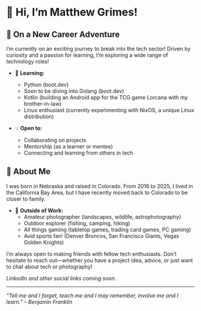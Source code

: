 # 👋 Hi, I’m Matthew Grimes!

## 🚀 On a New Career Adventure

I’m currently on an exciting journey to break into the tech sector! Driven by curiosity and a passion for learning, I’m exploring a wide range of technology roles!

- 🌱 **Learning:**  
  - Python (boot.dev)
  - Soon to be diving into Golang (boot.dev)
  - Kotlin (building an Android app for the TCG game Lorcana with my brother-in-law)
  - Linux enthusiast (currently experimenting with NixOS, a unique Linux distribution)

- 💡 **Open to:**  
  - Collaborating on projects  
  - Mentorship (as a learner or mentee)
  - Connecting and learning from others in tech

## 🧠 About Me

I was born in Nebraska and raised in Colorado. From 2016 to 2025, I lived in the California Bay Area, but I have recently moved back to Colorado to be closer to family.  

- 📸 **Outside of Work:**  
  - Amateur photographer (landscapes, wildlife, astrophotography)
  - Outdoor explorer (fishing, camping, hiking)
  - All things gaming (tabletop games, trading card games, PC gaming)
  - Avid sports fan! (Denver Broncos, San Francisco Giants, Vegas Golden Knights)

I’m always open to making friends with fellow tech enthusiasts. Don’t hesitate to reach out—whether you have a project idea, advice, or just want to chat about tech or photography!

*LinkedIn and other social links coming soon.*

---

*“Tell me and I forget, teach me and I may remember, involve me and I learn.” – Benjamin Franklin*

